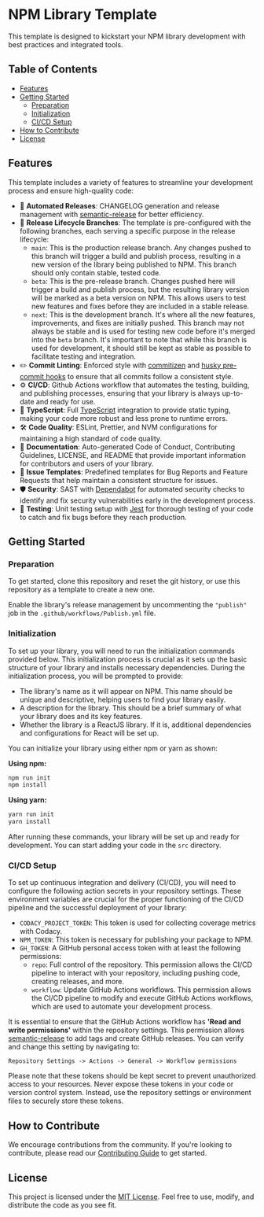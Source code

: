 # NPM Library Template

This template is designed to kickstart your NPM library development with best practices and integrated tools.

## Table of Contents

- [Features](#features)
- [Getting Started](#getting-started)
  - [Preparation](#preparation)
  - [Initialization](#initialization)
  - [CI/CD Setup](#cicd-setup)
- [How to Contribute](#how-to-contribute)
- [License](#license)

## Features

This template includes a variety of features to streamline your development process and ensure high-quality code:

- :rocket: **Automated Releases**: CHANGELOG generation and release management with [semantic-release](https://github.com/semantic-release/semantic-release) for better efficiency.
- :deciduous_tree: **Release Lifecycle Branches**: The template is pre-configured with the following branches, each serving a specific purpose in the release lifecycle:
  - `main`: This is the production release branch. Any changes pushed to this branch will trigger a build and publish process, resulting in a new version of the library being published to NPM. This branch should only contain stable, tested code.
  - `beta`: This is the pre-release branch. Changes pushed here will trigger a build and publish process, but the resulting library version will be marked as a beta version on NPM. This allows users to test new features and fixes before they are included in a stable release.
  - `next`: This is the development branch. It's where all the new features, improvements, and fixes are initially pushed. This branch may not always be stable and is used for testing new code before it's merged into the `beta` branch. It's important to note that while this branch is used for development, it should still be kept as stable as possible to facilitate testing and integration.
- :pencil2: **Commit Linting**: Enforced style with [commitizen](https://github.com/commitizen/cz-cli) and [husky pre-commit hooks](https://github.com/typicode/husky) to ensure that all commits follow a consistent style.
- :gear: **CI/CD**: Github Actions workflow that automates the testing, building, and publishing processes, ensuring that your library is always up-to-date and ready for use.
- :book: **TypeScript**: Full [TypeScript](https://github.com/microsoft/TypeScript) integration to provide static typing, making your code more robust and less prone to runtime errors.
- :hammer_and_wrench: **Code Quality**: ESLint, Prettier, and NVM configurations for maintaining a high standard of code quality.
- :scroll: **Documentation**: Auto-generated Code of Conduct, Contributing Guidelines, LICENSE, and README that provide important information for contributors and users of your library.
- :memo: **Issue Templates**: Predefined templates for Bug Reports and Feature Requests that help maintain a consistent structure for issues.
- :shield: **Security**: SAST with [Dependabot](https://github.com/dependabot) for automated security checks to identify and fix security vulnerabilities early in the development process.
- :test_tube: **Testing**: Unit testing setup with [Jest](https://github.com/jestjs/jest) for thorough testing of your code to catch and fix bugs before they reach production.

## Getting Started

### Preparation

To get started, clone this repository and reset the git history, or use this repository as a template to create a new one.

Enable the library's release management by uncommenting the `"publish"` job in the `.github/workflows/Publish.yml` file.

### Initialization

To set up your library, you will need to run the initialization commands provided below. This initialization process is crucial as it sets up the basic structure of your library and installs necessary dependencies. During the initialization process, you will be prompted to provide:

- The library's name as it will appear on NPM. This name should be unique and descriptive, helping users to find your library easily.
- A description for the library. This should be a brief summary of what your library does and its key features.
- Whether the library is a ReactJS library. If it is, additional dependencies and configurations for React will be set up.

You can initialize your library using either npm or yarn as shown:

**Using npm:**

```bash
npm run init
npm install
```

**Using yarn:**

```bash
yarn run init
yarn install
```

After running these commands, your library will be set up and ready for development. You can start adding your code in the `src` directory.

### CI/CD Setup

To set up continuous integration and delivery (CI/CD), you will need to configure the following action secrets in your repository settings. These environment variables are crucial for the proper functioning of the CI/CD pipeline and the successful deployment of your library:

- `CODACY_PROJECT_TOKEN`: This token is used for collecting coverage metrics with Codacy.
- `NPM_TOKEN`: This token is necessary for publishing your package to NPM.
- `GH_TOKEN`: A GitHub personal access token with at least the following permissions:
  - `repo`: Full control of the repository. This permission allows the CI/CD pipeline to interact with your repository, including pushing code, creating releases, and more.
  - `workflow`: Update GitHub Actions workflows. This permission allows the CI/CD pipeline to modify and execute GitHub Actions workflows, which are used to automate your development process.

It is essential to ensure that the GitHub Actions workflow has **'Read and write permissions'** within the repository settings. This permission allows [semantic-release](https://github.com/semantic-release/semantic-release) to add tags and create GitHub releases. You can verify and change this setting by navigating to:

`Repository Settings -> Actions -> General -> Workflow permissions`

Please note that these tokens should be kept secret to prevent unauthorized access to your resources. Never expose these tokens in your code or version control system. Instead, use the repository settings or environment files to securely store these tokens.

## How to Contribute

We encourage contributions from the community. If you're looking to contribute, please read our [Contributing Guide](CONTRIBUTING.md) to get started.

## License

This project is licensed under the [MIT License](LICENSE). Feel free to use, modify, and distribute the code as you see fit.
